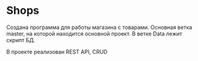 # Shops
Создана программа для работы магазина с товарами.
Основная ветка master, на которой находится основной проект.
В ветке Data лежит скрипт БД.

В проекте реализован REST API, CRUD
